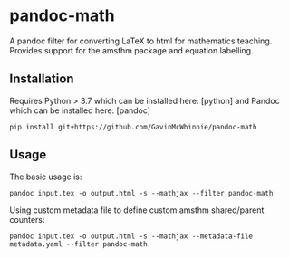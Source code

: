 # pandoc-math
A pandoc filter for converting LaTeX to html for mathematics teaching. Provides support for the amsthm package and equation labelling.

Installation
------------

Requires Python > 3.7 which can be installed here: [python] and Pandoc which can be installed here: [pandoc]

    pip install git+https://github.com/GavinMcWhinnie/pandoc-math

Usage
-----
The basic usage is:

    pandoc input.tex -o output.html -s --mathjax --filter pandoc-math

Using custom metadata file to define custom amsthm shared/parent counters:

    pandoc input.tex -o output.html -s --mathjax --metadata-file metadata.yaml --filter pandoc-math
